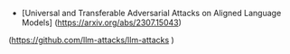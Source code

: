 - [Universal and Transferable Adversarial Attacks on Aligned Language Models] (https://arxiv.org/abs/2307.15043)


(https://github.com/llm-attacks/llm-attacks
)

